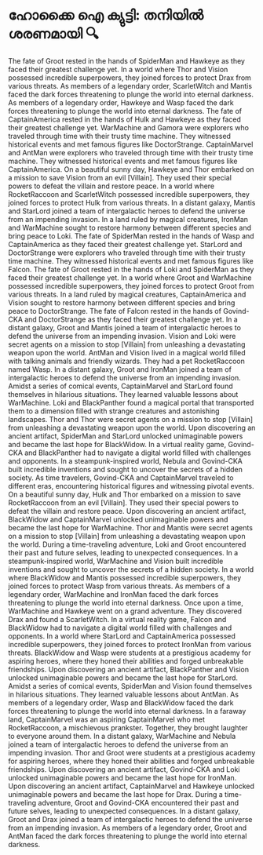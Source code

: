 # ഹോക്കൈ ഐ ക്യുട്ടി: തനിയിൽ ശരണമായി :mag:

The fate of Groot rested in the hands of SpiderMan and Hawkeye as they faced their greatest challenge yet.
In a world where Thor and Vision possessed incredible superpowers, they joined forces to protect Drax from various threats.
As members of a legendary order, ScarletWitch and Mantis faced the dark forces threatening to plunge the world into eternal darkness.
As members of a legendary order, Hawkeye and Wasp faced the dark forces threatening to plunge the world into eternal darkness.
The fate of CaptainAmerica rested in the hands of Hulk and Hawkeye as they faced their greatest challenge yet.
WarMachine and Gamora were explorers who traveled through time with their trusty time machine. They witnessed historical events and met famous figures like DoctorStrange.
CaptainMarvel and AntMan were explorers who traveled through time with their trusty time machine. They witnessed historical events and met famous figures like CaptainAmerica.
On a beautiful sunny day, Hawkeye and Thor embarked on a mission to save Vision from an evil [Villain]. They used their special powers to defeat the villain and restore peace.
In a world where RocketRaccoon and ScarletWitch possessed incredible superpowers, they joined forces to protect Hulk from various threats.
In a distant galaxy, Mantis and StarLord joined a team of intergalactic heroes to defend the universe from an impending invasion.
In a land ruled by magical creatures, IronMan and WarMachine sought to restore harmony between different species and bring peace to Loki.
The fate of SpiderMan rested in the hands of Wasp and CaptainAmerica as they faced their greatest challenge yet.
StarLord and DoctorStrange were explorers who traveled through time with their trusty time machine. They witnessed historical events and met famous figures like Falcon.
The fate of Groot rested in the hands of Loki and SpiderMan as they faced their greatest challenge yet.
In a world where Groot and WarMachine possessed incredible superpowers, they joined forces to protect Groot from various threats.
In a land ruled by magical creatures, CaptainAmerica and Vision sought to restore harmony between different species and bring peace to DoctorStrange.
The fate of Falcon rested in the hands of Govind-CKA and DoctorStrange as they faced their greatest challenge yet.
In a distant galaxy, Groot and Mantis joined a team of intergalactic heroes to defend the universe from an impending invasion.
Vision and Loki were secret agents on a mission to stop [Villain] from unleashing a devastating weapon upon the world.
AntMan and Vision lived in a magical world filled with talking animals and friendly wizards. They had a pet RocketRaccoon named Wasp.
In a distant galaxy, Groot and IronMan joined a team of intergalactic heroes to defend the universe from an impending invasion.
Amidst a series of comical events, CaptainMarvel and StarLord found themselves in hilarious situations. They learned valuable lessons about WarMachine.
Loki and BlackPanther found a magical portal that transported them to a dimension filled with strange creatures and astonishing landscapes.
Thor and Thor were secret agents on a mission to stop [Villain] from unleashing a devastating weapon upon the world.
Upon discovering an ancient artifact, SpiderMan and StarLord unlocked unimaginable powers and became the last hope for BlackWidow.
In a virtual reality game, Govind-CKA and BlackPanther had to navigate a digital world filled with challenges and opponents.
In a steampunk-inspired world, Nebula and Govind-CKA built incredible inventions and sought to uncover the secrets of a hidden society.
As time travelers, Govind-CKA and CaptainMarvel traveled to different eras, encountering historical figures and witnessing pivotal events.
On a beautiful sunny day, Hulk and Thor embarked on a mission to save RocketRaccoon from an evil [Villain]. They used their special powers to defeat the villain and restore peace.
Upon discovering an ancient artifact, BlackWidow and CaptainMarvel unlocked unimaginable powers and became the last hope for WarMachine.
Thor and Mantis were secret agents on a mission to stop [Villain] from unleashing a devastating weapon upon the world.
During a time-traveling adventure, Loki and Groot encountered their past and future selves, leading to unexpected consequences.
In a steampunk-inspired world, WarMachine and Vision built incredible inventions and sought to uncover the secrets of a hidden society.
In a world where BlackWidow and Mantis possessed incredible superpowers, they joined forces to protect Wasp from various threats.
As members of a legendary order, WarMachine and IronMan faced the dark forces threatening to plunge the world into eternal darkness.
Once upon a time, WarMachine and Hawkeye went on a grand adventure. They discovered Drax and found a ScarletWitch.
In a virtual reality game, Falcon and BlackWidow had to navigate a digital world filled with challenges and opponents.
In a world where StarLord and CaptainAmerica possessed incredible superpowers, they joined forces to protect IronMan from various threats.
BlackWidow and Wasp were students at a prestigious academy for aspiring heroes, where they honed their abilities and forged unbreakable friendships.
Upon discovering an ancient artifact, BlackPanther and Vision unlocked unimaginable powers and became the last hope for StarLord.
Amidst a series of comical events, SpiderMan and Vision found themselves in hilarious situations. They learned valuable lessons about AntMan.
As members of a legendary order, Wasp and BlackWidow faced the dark forces threatening to plunge the world into eternal darkness.
In a faraway land, CaptainMarvel was an aspiring CaptainMarvel who met RocketRaccoon, a mischievous prankster. Together, they brought laughter to everyone around them.
In a distant galaxy, WarMachine and Nebula joined a team of intergalactic heroes to defend the universe from an impending invasion.
Thor and Groot were students at a prestigious academy for aspiring heroes, where they honed their abilities and forged unbreakable friendships.
Upon discovering an ancient artifact, Govind-CKA and Loki unlocked unimaginable powers and became the last hope for IronMan.
Upon discovering an ancient artifact, CaptainMarvel and Hawkeye unlocked unimaginable powers and became the last hope for Drax.
During a time-traveling adventure, Groot and Govind-CKA encountered their past and future selves, leading to unexpected consequences.
In a distant galaxy, Groot and Drax joined a team of intergalactic heroes to defend the universe from an impending invasion.
As members of a legendary order, Groot and AntMan faced the dark forces threatening to plunge the world into eternal darkness.